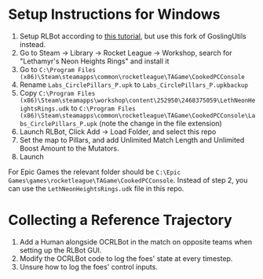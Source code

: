 # Setup Instructions for Windows
1. Setup RLBot according to [this tutorial](https://www.youtube.com/playlist?list=PL2MGDOTjPtl8fuoXmqxTmASW1ZtrPEXQ2), but use this fork of GoslingUtils instead.
2. Go to Steam -> Library -> Rocket League -> Workshop, search for "Lethamyr's Neon Heights Rings" and install it
3. Go to `C:\Program Files (x86)\Steam\steamapps\common\rocketleague\TAGame\CookedPCConsole`
4. Rename `Labs_CirclePillars_P.upk` to `Labs_CirclePillars_P.upkbackup`
6. Copy `C:\Program Files (x86)\Steam\steamapps\workshop\content\252950\2468375059\LethNeonHeightsRings.udk` to `C:\Program Files (x86)\Steam\steamapps\common\rocketleague\TAGame\CookedPCConsole\Labs_CirclePillars_P.upk` (note the change in the file extension)
7. Launch RLBot, Click Add -> Load Folder, and select this repo
8. Set the map to Pillars, and add Unlimited Match Length and Unlimited Boost Amount to the Mutators.
9. Launch

For Epic Games the relevant folder should be `C:\Epic Games\games\rocketleague\TAGame\CookedPCConsole`. Instead of step 2, you can use the `LethNeonHeightsRings.udk` file in this repo.

# Collecting a Reference Trajectory
1. Add a Human alongside OCRLBot in the match on opposite teams when setting up the RLBot GUI.
2. Modify the OCRLBot code to log the foes' state at every timestep.
3. Unsure how to log the foes' control inputs.
